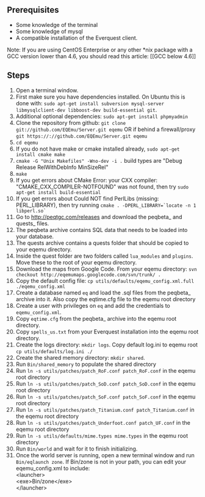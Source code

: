Prerequisites
-------------

* Some knowledge of the terminal
* Some knowledge of mysql
* A compatible installation of the Everquest client.

Note:  If you are using CentOS Enterprise or any other *nix package with a GCC version lower than 4.6, you should read this article: [[GCC below 4.6]]

Steps
-----

1. Open a terminal window.
2. First make sure you have dependencies installed. On Ubuntu this is done with: `sudo apt-get install subversion mysql-server libmysqlclient-dev libboost-dev build-essential git`.
3. Additional optional dependencies: `sudo apt-get install phpmyadmin`
4. Clone the repository from github: `git clone git://github.com/EQEmu/Server.git eqemu` 
   OR if behind a firewall/proxy `git https://://github.com/EQEmu/Server.git eqemu`
5. `cd eqemu`
6. If you do not have make or cmake installed already, `sudo apt-get install cmake make`
7. `cmake -G "Unix Makefiles" -Wno-dev -i .`  build types are "Debug Release RelWithDebInfo MinSizeRel"
8. `make`
9. If you get errors about CMake Error: your CXX compiler: "CMAKE_CXX_COMPILER-NOTFOUND" was not found, then try  `sudo apt-get install build-essential`
10. If you get errors about Could NOT find PerlLibs (missing: PERL_LIBRARY), then try running ``cmake . -DPERL_LIBRARY=`locate -n 1 libperl.so` ``
11. Go to http://peqtgc.com/releases and download the peqbeta_ and quests_ files.
12. The peqbeta archive contains SQL data that needs to be loaded into your database.
13. The quests archive contains a quests folder that should be copied to your eqemu directory.
14. Inside the quest folder are two folders called `lua_modules` and `plugins`. Move these to the root of your eqemu directory.
15. Download the maps from Google Code. From your eqemu directory: `svn checkout http://eqemumaps.googlecode.com/svn/trunk/ .`
16. Copy the default config file: `cp utils/defaults/eqemu_config.xml.full ./eqemu_config.xml`
17. Create a database named `eq` and load the .sql files from the peqbeta_ archive into it. Also copy the eqtime.cfg file to the eqemu root directory
18. Create a user with privileges on `eq` and add the credentials to `eqemu_config.xml`.
19. Copy `eqtime.cfg` from the peqbeta_ archive into the eqemu root directory.
20. Copy `spells_us.txt` from your Everquest installation into the eqemu root directory.
21. Create the logs directory: `mkdir logs`. 
    Copy default log.ini to eqemu root `cp utils/defaults/log.ini ./`
22. Create the shared memory directory: `mkdir shared`.
23. Run `Bin/shared_memory` to populate the shared directory
24. Run `ln -s utils/patches/patch_RoF.conf patch_RoF.conf` in the eqemu root directory
25. Run `ln -s utils/patches/patch_SoD.conf patch_SoD.conf` in the eqemu root directory
26. Run `ln -s utils/patches/patch_SoF.conf patch_SoF.conf` in the eqemu root directory
27. Run `ln -s utils/patches/patch_Titanium.conf patch_Titanium.conf` in the eqemu root directory
28. Run `ln -s utils/patches/patch_Underfoot.conf patch_UF.conf` in the eqemu root directory
29. Run `ln -s utils/defaults/mime.types mime.types` in the eqemu root directory
30. Run `Bin/world` and wait for it to finish initializing.
31. Once the world server is running, open a new terminal window and run `Bin/eqlaunch zone`. If Bin/zone is not in your path, you can edit your eqemu_config.xml to include:<br />
\<launcher><br />
\<exe>Bin/zone\</exe><br />
\</launcher><br />